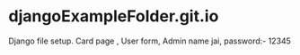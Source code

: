 # djangoExampleFolder.git.io
Django file setup. Card page , User form, Admin  name jai, password:- 12345 
